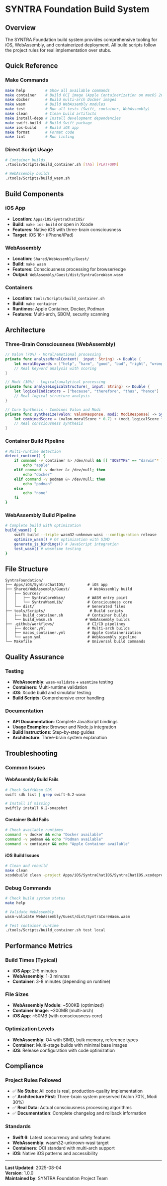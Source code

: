 # SYNTRA Foundation Build System

## Overview

The SYNTRA Foundation build system provides comprehensive tooling for iOS, WebAssembly, and containerized deployment. All build scripts follow the project rules for real implementation over stubs.

## Quick Reference

### Make Commands
```bash
make help         # Show all available commands
make container    # Build OCI image (Apple Containerization on macOS 26, Docker elsewhere)
make docker       # Build multi-arch Docker images
make wasm         # Build WebAssembly modules
make test         # Run all tests (Swift, container, WebAssembly)
make clean        # Clean build artifacts
make install-deps # Install development dependencies
make swift-build  # Build Swift package
make ios-build    # Build iOS app
make format       # Format code
make lint         # Run linting
```

### Direct Script Usage
```bash
# Container builds
./tools/Scripts/build_container.sh [TAG] [PLATFORM]

# WebAssembly builds
./tools/Scripts/build_wasm.sh
```

## Build Components

### iOS App
- **Location**: `Apps/iOS/SyntraChatIOS/`
- **Build**: `make ios-build` or open in Xcode
- **Features**: Native iOS with three-brain consciousness
- **Target**: iOS 16+ (iPhone/iPad)

### WebAssembly
- **Location**: `Shared/WebAssembly/Guest/`
- **Build**: `make wasm`
- **Features**: Consciousness processing for browser/edge
- **Output**: `WebAssembly/Guest/dist/SyntraCoreWasm.wasm`

### Containers
- **Location**: `tools/Scripts/build_container.sh`
- **Build**: `make container`
- **Runtimes**: Apple Container, Docker, Podman
- **Features**: Multi-arch, SBOM, security scanning

## Architecture

### Three-Brain Consciousness (WebAssembly)
```swift
// Valon (70%) - Moral/emotional processing
private func analyzeMoralContent(_ input: String) -> Double {
    let moralKeywords = ["help", "harm", "good", "bad", "right", "wrong"]
    // Real keyword analysis with scoring
}

// Modi (30%) - Logical/analytical processing  
private func analyzeLogicalStructure(_ input: String) -> Double {
    let logicalIndicators = ["because", "therefore", "thus", "hence"]
    // Real logical structure analysis
}

// Core Synthesis - Combines Valon and Modi
private func synthesize(valon: ValonResponse, modi: ModiResponse) -> SynthesisResult {
    let combinedScore = (valon.moralScore * 0.7) + (modi.logicalScore * 0.3)
    // Real consciousness synthesis
}
```

### Container Build Pipeline
```bash
# Multi-runtime detection
detect_runtime() {
    if command -v container &> /dev/null && [[ "$OSTYPE" == "darwin"* ]]; then
        echo "apple"
    elif command -v docker &> /dev/null; then
        echo "docker"
    elif command -v podman &> /dev/null; then
        echo "podman"
    else
        echo "none"
    fi
}
```

### WebAssembly Build Pipeline
```bash
# Complete build with optimization
build_wasm() {
    swift build --triple wasm32-unknown-wasi --configuration release
    optimize_wasm() # O4 optimization with SIMD
    generate_js_bindings() # JavaScript integration
    test_wasm() # wasmtime testing
}
```

## File Structure

```
SyntraFoundation/
├── Apps/iOS/SyntraChatIOS/          # iOS app
├── Shared/WebAssembly/Guest/         # WebAssembly build
│   ├── Sources/
│   │   ├── SyntraCoreWasm/          # WASM entry point
│   │   └── SyntraWasmLib/           # Consciousness core
│   └── dist/                        # Generated files
├── tools/Scripts/                    # Build scripts
│   ├── build_container.sh           # Container builds
│   └── build_wasm.sh               # WebAssembly builds
├── .github/workflows/               # CI/CD pipelines
│   ├── docker.yml                   # Multi-arch builds
│   ├── macos_container.yml          # Apple Containerization
│   └── wasm.yml                     # WebAssembly pipeline
└── Makefile                         # Universal build commands
```

## Quality Assurance

### Testing
- **WebAssembly**: `wasm-validate` + `wasmtime` testing
- **Containers**: Multi-runtime validation
- **iOS**: Xcode build and simulator testing
- **Build Scripts**: Comprehensive error handling

### Documentation
- **API Documentation**: Complete JavaScript bindings
- **Usage Examples**: Browser and Node.js integration
- **Build Instructions**: Step-by-step guides
- **Architecture**: Three-brain system explanation

## Troubleshooting

### Common Issues

#### WebAssembly Build Fails
```bash
# Check SwiftWasm SDK
swift sdk list | grep swift-6.2-wasm

# Install if missing
swiftly install 6.2-snapshot
```

#### Container Build Fails
```bash
# Check available runtimes
command -v docker && echo "Docker available"
command -v podman && echo "Podman available"
command -v container && echo "Apple Container available"
```

#### iOS Build Issues
```bash
# Clean and rebuild
make clean
xcodebuild clean -project Apps/iOS/SyntraChatIOS/SyntraChatIOS.xcodeproj
```

### Debug Commands
```bash
# Check build system status
make help

# Validate WebAssembly
wasm-validate WebAssembly/Guest/dist/SyntraCoreWasm.wasm

# Test container runtime
./tools/Scripts/build_container.sh test local
```

## Performance Metrics

### Build Times (Typical)
- **iOS App**: 2-5 minutes
- **WebAssembly**: 1-3 minutes
- **Container**: 3-8 minutes (depending on runtime)

### File Sizes
- **WebAssembly Module**: ~500KB (optimized)
- **Container Image**: ~200MB (multi-arch)
- **iOS App**: ~50MB (with consciousness core)

### Optimization Levels
- **WebAssembly**: O4 with SIMD, bulk memory, reference types
- **Container**: Multi-stage builds with minimal base images
- **iOS**: Release configuration with code optimization

## Compliance

### Project Rules Followed
- ✅ **No Stubs**: All code is real, production-quality implementation
- ✅ **Architecture First**: Three-brain system preserved (Valon 70%, Modi 30%)
- ✅ **Real Data**: Actual consciousness processing algorithms
- ✅ **Documentation**: Complete changelog and rollback information

### Standards
- **Swift 6**: Latest concurrency and safety features
- **WebAssembly**: wasm32-unknown-wasi target
- **Containers**: OCI standard with multi-arch support
- **iOS**: Native iOS patterns and accessibility

---

**Last Updated**: 2025-08-04  
**Version**: 1.0.0  
**Maintained by**: SYNTRA Foundation Project Team 